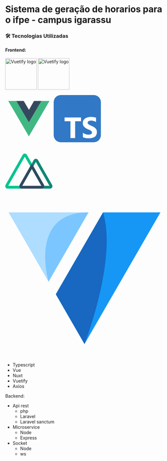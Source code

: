 # Sistema de geração de horarios para o ifpe - campus igarassu

### 🛠 Tecnologias Utilizadas

#### Frontend:

<img src="https://raw.githubusercontent.com/Guilhermevalenca/automated-scheduling-system
/main/assets/vue.svg" width="100px" alt="Vuetify logo"/>
<img src="https://raw.githubusercontent.com/Guilhermevalenca/automated-scheduling-system
/main/assets/vuetify.svg" width="100px" alt="Vuetify logo"/>

<svg width="150px" height="150px" viewBox="0 0 32 32" fill="none" xmlns="http://www.w3.org/2000/svg"><g id="SVGRepo_bgCarrier" stroke-width="0"></g><g id="SVGRepo_tracerCarrier" stroke-linecap="round" stroke-linejoin="round"></g><g id="SVGRepo_iconCarrier"> <path d="M2 4L16 28L30 4H24.5L16 18.5L7.5 4H2Z" fill="#41B883"></path> <path d="M7.5 4L16 18.5L24.5 4H19.5L16.0653 10.0126L12.5 4H7.5Z" fill="#35495E"></path> </g></svg>
<svg xmlns="http://www.w3.org/2000/svg" aria-label="TypeScript" role="img" viewBox="0 0 512 512" width="150px" height="150px" fill="#000000"><g id="SVGRepo_bgCarrier" stroke-width="0"></g><g id="SVGRepo_tracerCarrier" stroke-linecap="round" stroke-linejoin="round"></g><g id="SVGRepo_iconCarrier"><rect width="512" height="512" rx="15%" fill="#3178c6"></rect><path fill="#ffffff" d="m233 284h64v-41H118v41h64v183h51zm84 173c8.1 4.2 18 7.3 29 9.4s23 3.1 35 3.1c12 0 23-1.1 34-3.4c11-2.3 20-6.1 28-11c8.1-5.3 15-12 19-21s7.1-19 7.1-32c0-9.1-1.4-17-4.1-24s-6.6-13-12-18c-5.1-5.3-11-10-18-14s-15-8.2-24-12c-6.6-2.7-12-5.3-18-7.9c-5.2-2.6-9.7-5.2-13-7.8c-3.7-2.7-6.5-5.5-8.5-8.4c-2-3-3-6.3-3-10c0-3.4.89-6.5 2.7-9.3s4.3-5.1 7.5-7.1c3.2-2 7.2-3.5 12-4.6c4.7-1.1 9.9-1.6 16-1.6c4.2 0 8.6.31 13 .94c4.6.63 9.3 1.6 14 2.9c4.7 1.3 9.3 2.9 14 4.9c4.4 2 8.5 4.3 12 6.9v-47c-7.6-2.9-16-5.1-25-6.5s-19-2.1-31-2.1c-12 0-23 1.3-34 3.8s-20 6.5-28 12c-8.1 5.4-14 12-19 21c-4.7 8.4-7 18-7 30c0 15 4.3 28 13 38c8.6 11 22 19 39 27c6.9 2.8 13 5.6 19 8.3s11 5.5 15 8.4c4.3 2.9 7.7 6.1 10 9.5c2.5 3.4 3.8 7.4 3.8 12c0 3.2-.78 6.2-2.3 9s-3.9 5.2-7.1 7.2s-7.1 3.6-12 4.8c-4.7 1.1-10 1.7-17 1.7c-11 0-22-1.9-32-5.7c-11-3.8-21-9.5-28.1-15.44z"></path></g></svg>

<svg width="150px" height="150px" viewBox="0 -32.5 256 256" version="1.1" xmlns="http://www.w3.org/2000/svg" xmlns:xlink="http://www.w3.org/1999/xlink" fill="#000000"><g id="SVGRepo_bgCarrier" stroke-width="0"></g><g id="SVGRepo_tracerCarrier" stroke-linecap="round" stroke-linejoin="round"></g><g id="SVGRepo_iconCarrier"> <title>Group</title> <desc>Created with Sketch.</desc> <g stroke="none" stroke-width="1" fill="none" fill-rule="evenodd"> <g transform="translate(0.000173, 0.000000)"> <path d="M77.8911791,183.614864 C77.7012551,183.279 77.5321086,182.931804 77.384692,182.575232 C76.3622173,180.209762 76.0473968,177.598605 76.478347,175.057899 L15.9931374,175.057899 L105.88125,16.874014 L135.390782,68.7489446 L143.947746,53.6076496 L118.223538,8.29039232 C117.503793,6.98418906 113.158668,0 105.667993,0 C102.282527,0 97.4309144,1.46614656 93.485647,8.39702119 L2.42461749,168.500225 C1.65155838,169.8864 -2.10710822,177.163819 1.62490116,183.614864 C3.33096269,186.547156 6.9563432,190.039251 14.9535063,190.039251 L91.2197845,190.039251 C83.2759358,190.039251 79.5972406,186.600471 77.8911791,183.614864 Z" fill="#01C58E"> </path> <path d="M253.242307,168.500225 L178.415518,36.6803211 C177.64246,35.2941462 173.323992,28.2832999 165.806658,28.2832999 C162.421193,28.2832999 157.56958,29.7227893 153.624314,36.6536639 L143.947746,53.6076496 L152.558025,68.7489446 L165.88663,45.157314 L239.913702,175.057899 L211.763688,175.057899 C212.123898,177.20534 211.921853,179.409465 211.17723,181.45563 C211.020409,181.907379 210.824167,182.344463 210.590771,182.761832 L210.350856,183.241662 C206.565533,189.692707 198.381769,190.039251 196.782337,190.039251 L240.820047,190.039251 C242.446137,190.039251 250.603243,189.692707 254.388568,183.241662 C256.067972,180.309369 257.267546,175.377785 253.242307,168.500225 Z" fill="#108775"> </path> <path d="M210.350856,183.241662 L210.590771,182.761832 C210.824167,182.344463 211.020409,181.907379 211.17723,181.45563 C211.921853,179.409465 212.123898,177.20534 211.763688,175.057899 C211.348809,172.741872 210.517913,170.520128 209.311226,168.500225 L152.611339,68.7489446 L143.947746,53.6076496 L135.337467,68.7489446 L78.6642383,168.500225 C77.5638612,170.544123 76.8243845,172.762554 76.478347,175.057899 C76.0222311,177.590906 76.3092441,180.201797 77.3047209,182.575232 C77.4521368,182.931805 77.6212834,183.279 77.8112079,183.614864 C79.5172694,186.547156 83.1426494,190.039251 91.1398127,190.039251 L196.702365,190.039251 C198.381769,190.039251 206.565533,189.692707 210.350856,183.241662 L210.350856,183.241662 Z M143.947746,83.89024 L195.769362,175.057899 L92.1527868,175.057899 L143.947746,83.89024 Z" fill="#2F495E"> </path> </g> </g> </g></svg>

<svg xmlns="http://www.w3.org/2000/svg" viewBox="0 0 128 128">
    <path fill="#1697f6" d="M65.3 34.414 40.84 76.79 64 116.926l30.672-53.13 30.66-53.128H79Zm0 0"/>
    <path fill="#aeddff" d="m33.34 63.797 1.605 2.793 22.88-39.649 9.402-16.273H2.668Zm0 0"/>
    <path fill="#1867c0" d="M79 10.668C90.594 48.82 64 116.926 64 116.926L40.84 76.789Zm0 0"/>
    <path fill="#7bc6ff" d="M67.227 10.668c-48.844 0-32.282 55.922-32.282 55.922Zm0 0"/>
</svg>


- Typescript
- Vue
- Nuxt
- Vuetify
- Axios

Backend:

- Api rest
  - php
  - Laravel
  - Laravel sanctum
- Microservice
  - Node
  - Express
- Socket
  - Node
  - ws
